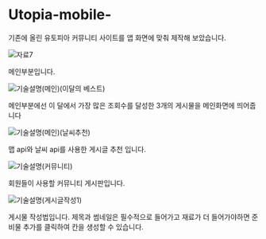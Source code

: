 # Utopia-mobile-
기존에 올린 유토피아 커뮤니티 사이트를 앱 화면에 맞춰 제작해 보았습니다.

![자료7](https://user-images.githubusercontent.com/101082700/208090584-d780ebed-8fb9-4dc2-a77f-c3788a5c2210.png)

메인부분입니다.

![기술설명(메인)(이달의 베스트)](https://user-images.githubusercontent.com/101082700/208090836-3801e36a-e1f2-4faf-bb1d-055162f34848.png)

메인부분에선 이 달에서 가장 많은 조회수를 달성한 3개의 게시물을 메인화면에 띄어줍니다

![기술설명(메인)(날씨추천)](https://user-images.githubusercontent.com/101082700/208091091-2ad947d5-c9e2-4cc5-977c-0c5dc807ab8c.png)

맵 api와 날씨 api를 사용한 게시글 추천 입니다.

![기술설명(커뮤니티)](https://user-images.githubusercontent.com/101082700/208091226-68794de4-4cdf-46e3-bb43-b2c1a7e4f520.png)

회원들이 사용할 커뮤니티 게시판입니다.

![기술설명(게시글작성1)](https://user-images.githubusercontent.com/101082700/208091438-8fe44baa-fbce-4a39-895e-8fa61a20fa69.png)

게시물 작성법입니다. 제목과 썸네일은 필수적으로 들어가고 재료가 더 들어가야하면 준비물 추가를 클릭하여 칸을 생성할 수 있습니다.

